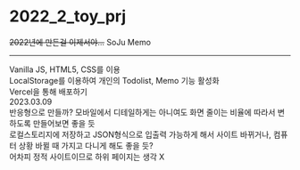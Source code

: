 # 2022_2_toy_prj
~~2022년에 만든걸 이제서야...~~
SoJu Memo

---
Vanilla JS, HTML5, CSS를 이용 <br/>
LocalStorage를 이용하여 개인의 Todolist, Memo 기능 활성화
<br/>
Vercel을 통해 배포하기
<br/>
2023.03.09<br/>
반응형으로 만들까? 모바일에서 디테일하게는 아니여도 화면 줄이는 비율에 따라서 변하도록 만들어보면 좋을 듯<br/>
로컬스토리지에 저장하고 JSON형식으로 입출력 가능하게 해서 사이트 바뀌거나, 컴퓨터 상황 바뀔 때 가지고 다니게 해도 좋을 듯?<br/>
어차피 정적 사이트이므로 하위 페이지는 생각 X

<!-- 2023.03.02 Win Laptop github check -->
<!-- 2023.03.02 desktop github check -->
<!-- 2023.03.06 Mac Laptop github check -->
